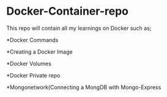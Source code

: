 # Docker-Container-repo
This repo will contain all my learnings on Docker such as;

*Docker Commands

*Creating a Docker Image

*Docker Volumes

*Docker Private repo

*Mongonetwork(Connecting a MongDB with Mongo-Express
